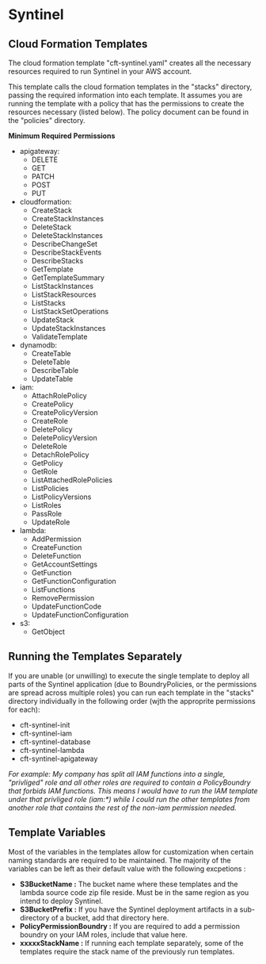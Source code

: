 # Syntinel
## Cloud Formation Templates

The cloud formation template "cft-syntinel.yaml" creates all the necessary resources required to run Syntinel in your AWS account.  

This template calls the cloud formation templates in the "stacks" directory, passing the required information into each template.  It assumes you are running the template with a policy that has the permissions to create the resources necessary (listed below).  The policy document can be found in the "policies" directory.

**Minimum Required Permissions**
- apigateway:
    - DELETE
    - GET
    - PATCH
    - POST
    - PUT
- cloudformation:
    - CreateStack
    - CreateStackInstances
    - DeleteStack
    - DeleteStackInstances
    - DescribeChangeSet
    - DescribeStackEvents
    - DescribeStacks
    - GetTemplate
    - GetTemplateSummary
    - ListStackInstances
    - ListStackResources
    - ListStacks
    - ListStackSetOperations
    - UpdateStack
    - UpdateStackInstances
    - ValidateTemplate
- dynamodb:
    - CreateTable
    - DeleteTable
    - DescribeTable
    - UpdateTable
- iam:
    - AttachRolePolicy
    - CreatePolicy
    - CreatePolicyVersion
    - CreateRole
    - DeletePolicy
    - DeletePolicyVersion
    - DeleteRole
    - DetachRolePolicy
    - GetPolicy
    - GetRole
    - ListAttachedRolePolicies
    - ListPolicies
    - ListPolicyVersions
    - ListRoles
    - PassRole
    - UpdateRole
- lambda:
    - AddPermission
    - CreateFunction
    - DeleteFunction
    - GetAccountSettings
    - GetFunction
    - GetFunctionConfiguration
    - ListFunctions
    - RemovePermission
    - UpdateFunctionCode
    - UpdateFunctionConfiguration
- s3:
    - GetObject

## Running the Templates Separately

If you are unable (or unwilling) to execute the single template to deploy all parts of the Syntinel application (due to BoundryPolicies, or the permissions are spread across multiple roles) you can run each template in the "stacks" directory individually in the following order (wjth the approprite permissions for each): 

- cft-syntinel-init
- cft-syntinel-iam
- cft-syntinel-database
- cft-syntinel-lambda
- cft-syntinel-apigateway

*For example: My company has split all IAM functions into a single, "privliged" role and all other roles are required to contain a PolicyBoundry that forbids IAM functions.  This means I would have to run the IAM template under that privliged role (iam:\*) while I could run the other templates from another role that contains the rest of the non-iam permission needed.*

## Template Variables

Most of the variables in the templates allow for customization when certain naming standards are required to be maintained.  The majority of the variables can be left as their default value with the following excpetions : 

* **S3BucketName :** The bucket name where these templates and the lambda source code zip file reside.  Must be in the same region as you intend to deploy Syntinel.
* **S3BucketPrefix :** If you have the Syntinel deployment artifacts in a sub-directory of a bucket, add that directory here.
* **PolicyPermissionBoundry :** If you are required to add a permission boundry on your IAM roles, include that value here.
* **xxxxxStackName :** If running each template separately, some of the templates require the stack name of the previously run templates.  
